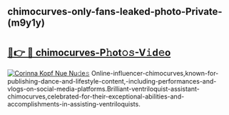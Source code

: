 ## chimocurves-only-fans​-leaked-photo​-Private-(m9y1y)


# <h2><a href="https://mediaupload.pro?title=chimocurves&ref=git">🔗👉 🔴 chimocurves-P𝚑ot𝚘𝚜-V𝚒d𝚎o</a></h2>

[![Corinna Kopf Nue Nu𝚍e𝚜](https://i.imgur.com/0qMVB7G.gif)](https://mediaupload.pro?title=chimocurves&ref=git)
Online-influencer-chimocurves,known-for-publishing-dance-and-lifestyle-content,-including-performances-and-vlogs-on-social-media-platforms.Brilliant-ventriloquist-assistant-chimocurves,celebrated-for-their-exceptional-abilities-and-accomplishments-in-assisting-ventriloquists.  